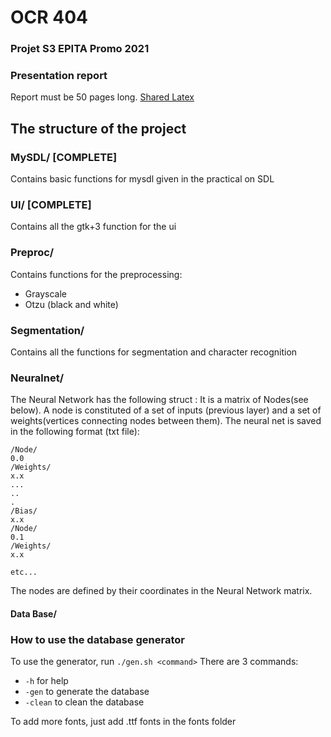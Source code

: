 # OCR 404
### Projet S3 EPITA Promo 2021

### Presentation report
Report must be 50 pages long. [Shared Latex](https://www.sharelatex.com/7144692721ntkmzppcsmnk)

## The structure of the project

### MySDL/ [COMPLETE]
Contains basic functions for mysdl given in the practical on SDL

### UI/ [COMPLETE]
Contains all the gtk+3 function for the ui

### Preproc/
Contains functions for the preprocessing:
* Grayscale
* Otzu (black and white)

### Segmentation/
Contains all the functions for segmentation and character recognition

### Neuralnet/
The Neural Network has the following struct : It is a matrix of Nodes(see below).
A node is constituted of a set of inputs (previous layer) and a set of weights(vertices connecting nodes between them).
The neural net is saved in the following format (txt file):
```
/Node/
0.0
/Weights/
x.x
...
..
.
/Bias/
x.x
/Node/
0.1
/Weights/
x.x

etc...
```
The nodes are defined by their coordinates in the Neural Network matrix.
#### Data Base/


### How to use the database generator
To use the generator, run `./gen.sh <command>`
There are 3 commands:
* `-h` for help
* `-gen` to generate the database
* `-clean` to clean the database

To add more fonts, just add .ttf fonts in the fonts folder

